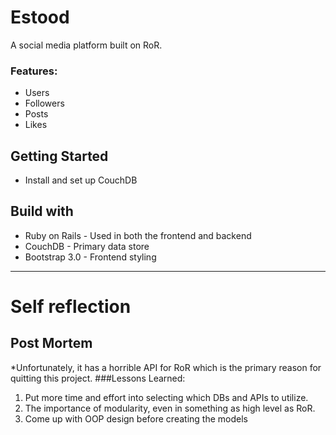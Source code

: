 # Estood
A social media platform built on RoR. 
### Features:
 * Users
 * Followers
 * Posts
 * Likes

## Getting Started
  - Install and set up CouchDB

## Build with
  - Ruby on Rails - Used in both the frontend and backend
  - CouchDB - Primary data store
  - Bootstrap 3.0 - Frontend styling

***
# Self reflection
## Post Mortem
*Unfortunately, it has a horrible API for RoR which is the primary reason for quitting this project.
###Lessons Learned: 
1. Put more time and effort into selecting which DBs and APIs to utilize.
2. The importance of modularity, even in something as high level as RoR.
3. Come up with OOP design before creating the models
